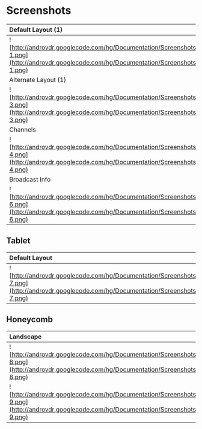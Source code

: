 # Screenshots #
|Default Layout (1)|Default Layout (2)|
|:-----------------|:-----------------|
|![http://androvdr.googlecode.com/hg/Documentation/Screenshots/AndroVDR-1.png](http://androvdr.googlecode.com/hg/Documentation/Screenshots/AndroVDR-1.png)|![http://androvdr.googlecode.com/hg/Documentation/Screenshots/AndroVDR-2.png](http://androvdr.googlecode.com/hg/Documentation/Screenshots/AndroVDR-2.png)|
|Alternate Layout (1)|
|![http://androvdr.googlecode.com/hg/Documentation/Screenshots/AndroVDR-3.png](http://androvdr.googlecode.com/hg/Documentation/Screenshots/AndroVDR-3.png)|
|Channels          |Channels with logos|
|![http://androvdr.googlecode.com/hg/Documentation/Screenshots/AndroVDR-4.png](http://androvdr.googlecode.com/hg/Documentation/Screenshots/AndroVDR-4.png)|![http://androvdr.googlecode.com/hg/Documentation/Screenshots/AndroVDR-5.png](http://androvdr.googlecode.com/hg/Documentation/Screenshots/AndroVDR-5.png)|
|Broadcast Info    |
|![http://androvdr.googlecode.com/hg/Documentation/Screenshots/AndroVDR-6.png](http://androvdr.googlecode.com/hg/Documentation/Screenshots/AndroVDR-6.png)|

## Tablet ##
|Default Layout|
|:-------------|
|![http://androvdr.googlecode.com/hg/Documentation/Screenshots/AndroVDR-7.png](http://androvdr.googlecode.com/hg/Documentation/Screenshots/AndroVDR-7.png)|

## Honeycomb ##
|Landscape|
|:--------|
|![http://androvdr.googlecode.com/hg/Documentation/Screenshots/AndroVDR-8.png](http://androvdr.googlecode.com/hg/Documentation/Screenshots/AndroVDR-8.png)|
|![http://androvdr.googlecode.com/hg/Documentation/Screenshots/AndroVDR-9.png](http://androvdr.googlecode.com/hg/Documentation/Screenshots/AndroVDR-9.png)|